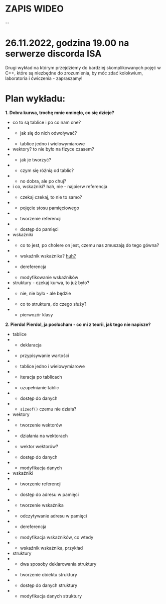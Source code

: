 

# ZAPIS WIDEO
--

# 26.11.2022, godzina 19.00 na serwerze discorda ISA

Drugi wykład na którym przejdziemy do bardziej skomplikowanych pojęć w C++, które są niezbędne do zrozumienia, by móc zdać kolokwium, laboratoria i ćwiczenia - zapraszamy!

# Plan wykładu:
**1. Dobra kurwa, trochę mnie ominęło, co się dzieje?**
- co to są tablice i po co nam one?
- - jak się do nich odwoływać?
- - tablice jedno i wielowymiarowe
- wektory? to nie było na fizyce czasem?
- - jak je tworzyć?
- - czym się różnią od tablic?
- - no dobra, ale po chuj?
- i co, wskaźniki? hah, nie - najpierw referencja
- - czekaj czekaj, to nie to samo?
- - pojęcie stosu pamięciowego
- - tworzenie referencji
- - dostęp do pamięci
- wskaźniki
- - co to jest, po cholere on jest, czemu nas zmuszają do tego gówna?
- - wskaźnik wskaźnika? [huh?](https://stackoverflow.com/questions/29848863/when-to-use-pointer-to-pointer-in-c)
- - dereferencja
- - modyfikowanie wskaźników
- struktury - czekaj kurwa, to już było?
- - nie, nie było - ale będzie
- - co to struktura, do czego służy?
- - pierwozór klasy

**2. Pierdol Pierdol, ja posłucham - co mi z teorii, jak tego nie napisze?**

- tablice
- - deklaracja
- - przypisywanie wartości
- - tablice jedno i wielowymiarowe
- - iteracja po tablicach
- - uzupełnianie tablic
- - dostęp do danych
- - ```sizeof()``` czemu nie działa?
- wektory
- - tworzenie wektorów
- - działania na wektorach
- - wektor wektorów?
- - dostęp do danych
- - modyfikacja danych
- wskaźniki
- - tworzenie referencji
- - dostęp do adresu w pamięci
- - tworzenie wskaźnika
- - odczytywanie adresu w pamięci
- - dereferencja
- - modyfikacja wskaźników, co wtedy
- - wskaźnik wskaźnika, przykład
- struktury
- - dwa sposoby deklarowania struktury
- - tworzenie obiektu struktury
- - dostęp do danych struktury
- - modyfikacja danych struktury
 